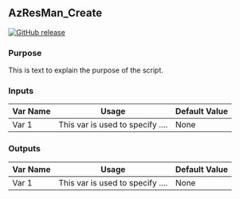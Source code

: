 ## AzResMan_Create
[![GitHub release](https://img.shields.io/badge/Version-1.0-blue)](https://cutt.ly/f1fU3G "link to script")
### Purpose
This is text to explain the purpose of the script.
 
### Inputs
 
|Var Name|Usage|Default Value|
|--------|-----|-------------|
| Var 1  |This var is used to specify ....| None|
 
### Outputs
 
|Var Name|Usage|Default Value|
|--------|-----|-------------|
| Var 1  |This var is used to specify ....| None|
